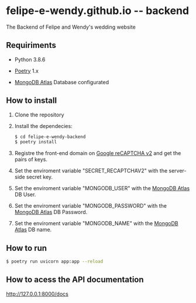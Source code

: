 # felipe-e-wendy.github.io -- backend
The Backend of Felipe and Wendy's wedding website

## Requiriments

- Python 3.8.6

- [Poetry](https://python-poetry.org/) 1.x 

- [MongoDB Atlas](https://www.mongodb.com/cloud/) Database configurated

## How to install 

1. Clone the repository

2. Install the dependecies: 
    ```bash
    $ cd felipe-e-wendy-backend
    $ poetry install
    ```

3. Registre the front-end domain on [Google reCAPTCHA v2](https://www.google.com/recaptcha/) and get the pairs of keys.

4. Set the enviroment variable "SECRET_RECAPTCHAV2" with the server-side secret key.

5. Set the enviroment variable "MONGODB_USER" with the [MongoDB Atlas](https://www.mongodb.com/cloud/atlas) DB User.

6. Set the enviroment variable "MONGODB_PASSWORD" with the [MongoDB Atlas](https://www.mongodb.com/cloud/atlas) DB Password.

7. Set the enviroment variable "MONGODB_NAME" with the [MongoDB Atlas](https://www.mongodb.com/cloud/atlas) DB name.

## How to run
```bash
$ poetry run uvicorn app:app --reload
```

## How to acess the API documentation
http://127.0.0.1:8000/docs